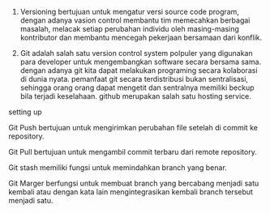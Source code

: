 1. Versioning bertujuan untuk mengatur versi source code program, dengan adanya vasion control membantu tim memecahkan berbagai masalah, melacak setiap perubahan individu oleh masing-masing kontributor dan membantu mencegah pekerjaan bersamaan dari konflik.  

2. Git adalah salah satu version control  system polpuler yang digunakan para developer untuk mengembangkan software secara bersama sama. dengan adanya git kita dapat melakukan programing secara kolaborasi di dunia nyata. pemanfaat git secara terdistribusi bukan sentralisasi, sehingga orang orang dapat mengetit dan sentralnya memiliki beckup bila terjadi keselahaan. github  merupakan salah satu hosting service.

setting up

Git Push bertujuan untuk mengirimkan perubahan file setelah di commit ke repository.

Git Pull bertujuan untuk mengambil commit terbaru dari remote repository.

Git stash memiliki fungsi untuk memindahkan branch yang benar.

Git Marger berfungsi  untuk membuat branch yang bercabang menjadi satu kembali atau dengan kata lain mengintegrasikan kembali branch tersebut menjadi satu.
